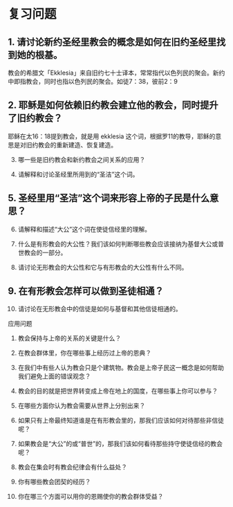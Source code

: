 # 复习问题

## 1.	请讨论新约圣经里教会的概念是如何在旧约圣经里找到她的根基。

教会的希腊文「Ekklesia」来自旧约七十士译本，常常指代以色列民的聚会。新约中即指教会，同时也指以色列民的聚会。如徒7：38，彼前2：9

## 2.	耶稣是如何依赖旧约教会建立他的教会，同时提升了旧约教会？

耶稣在太16：18提到教会，就是用 ekklesia 这个词，根据罗11的教导，耶稣的意思是对旧约教会的重新建造、恢复建造。

3.	哪一些是旧约教会和新约教会之间关系的应用？ 

4.	请解释和讨论圣经里所用到的“圣洁”这个词。

## 5.	圣经里用“圣洁”这个词来形容上帝的子民是什么意思？ 

6.	请解释和描述“大公”这个词在使徒信经里的理解。

7.	什么是有形教会的大公性？我们该如何判断哪些教会应该接纳为基督大公或普世教会的一部分。

8. 	请讨论无形教会的大公性和它与有形教会的大公性有什么不同。

## 9.	在有形教会怎样可以做到圣徒相通？
 
10.	请讨论在无形教会中的信徒是如何与基督和其他信徒相通的。

应用问题

1.	教会保持与上帝的关系的关键是什么？ 

2.	在教会群体里，你在哪些事上经历过上帝的恩典？ 

3.	在我们中有些人认为教会只是个建筑物。教会是上帝子民这一概念是如何帮助我们避免上面的错误观念？ 

4.	教会的目的就是把世界转变成上帝在地上的国度，在哪些事上你可以参与？ 

5.	在哪些方面你认为教会需要从世界上分别出来？ 

6.	如果只有上帝最终知道谁是在有形教会里的，那我们应该如何对待那些非信徒呢？ 

7.	如果教会是“大公”的或“普世”的，那我们该如何看待那些持守使徒信经的教会呢？ 

8.	教会在集会时有教会纪律会有什么益处？ 

9.	你有哪些教会团契的经历？

10.	你在哪三个方面可以用你的恩赐使你的教会群体受益？ 